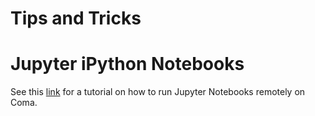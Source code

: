 # Tips and Tricks


# Jupyter iPython Notebooks

See this [link](https://github.com/McWilliamsCenter/slurm_jupyter) for a tutorial on how to run Jupyter Notebooks remotely on Coma.


